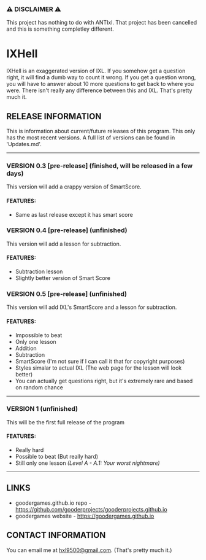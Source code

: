 ### ⚠ DISCLAIMER ⚠
This project has nothing to do with ANTIxl. That project has been cancelled and this is something completley different.

# IXHell
IXHell is an exaggerated version of IXL. If you somehow get a question right, it will find a dumb way to count it wrong. If you get a question wrong, you will have to answer about 10 more questions to get back to where you were. There isn't really any difference between this and IXL. That's pretty much it.

## RELEASE INFORMATION
This is information about current/future releases of this program. This only has the most recent versions. A full list of versions can be found in 'Updates.md'.

---
### VERSION 0.3 [pre-release] (finished, will be released in a few days)
This version will add a crappy version of SmartScore.
#### FEATURES:
 - Same as last release except it has smart score

### VERSION 0.4 [pre-release] (unfinished)
This version will add a lesson for subtraction.
#### FEATURES:
 - Subtraction lesson
 - Slightly better version of Smart Score

### VERSION 0.5 [pre-release] (unfinished)
This version will add IXL's SmartScore and a lesson for subtraction.
#### FEATURES:
 - Impossible to beat
 - Only one lesson
 - Addition
 - Subtraction
 - SmartScore (I'm not sure if I can call it that for copyright purposes)
 - Styles simalar to actual IXL (The web page for the lesson will look better)
 - You can actually get questions right, but it's extremely rare and based on random chance

---
### VERSION 1 (unfinished)
This will be the first full release of the program
#### FEATURES:
 - Really hard
 - Possible to beat (But really hard)
 - Still only one lesson *(Level A - A.1: Your worst nightmare)*
---

## LINKS
 - goodergames.github.io repo - https://github.com/gooderprojects/gooderprojects.github.io
 - goodergames website - https://goodergames.github.io

## CONTACT INFORMATION
You can email me at hxl9500@gmail.com. (That's pretty much it.)

